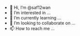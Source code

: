 - 👋 Hi, I’m @saf12wan
- 👀 I’m interested in ...
- 🌱 I’m currently learning ...
- 💞️ I’m looking to collaborate on ...
- 📫 How to reach me ...

<!---
saf12wan/saf12wan is a ✨ special ✨ repository because its `README.md` (this file) appears on your GitHub profile.
You can click the Preview link to take a look at your changes.
--->
